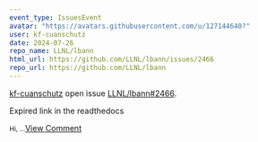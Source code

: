 ```yaml
---
event_type: IssuesEvent
avatar: "https://avatars.githubusercontent.com/u/127144640?"
user: kf-cuanschutz
date: 2024-07-26
repo_name: LLNL/lbann
html_url: https://github.com/LLNL/lbann/issues/2466
repo_url: https://github.com/LLNL/lbann
---
```


<a href='https://github.com/kf-cuanschutz' target='_blank'>kf-cuanschutz</a> open issue <a href='https://github.com/LLNL/lbann/issues/2466' target='_blank'>LLNL/lbann#2466</a>.

<p>Expired link in the readthedocs</p><small>Hi, ...</small><a href='https://github.com/LLNL/lbann/issues/2466' target='_blank'>View Comment</a>
